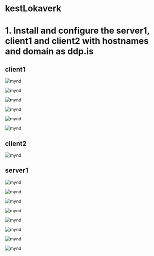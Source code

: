 # kestLokaverk

<h1> 1. Install and configure the server1, client1 and client2 with hostnames and domain as ddp.is </h1>

<h2> client1    </h2>

![mynd](https://github.com/gitmaus1/kestLokaverk/blob/main/Screenshots/Screenshot%202024-02-20%20093251.png)


![mynd](https://github.com/gitmaus1/kestLokaverk/blob/main/Screenshots/2/Screenshot%202024-02-22%20195820.png)


![mynd](https://github.com/gitmaus1/kestLokaverk/blob/main/Screenshots/2/Screenshot%202024-02-22%20200057.png)


![mynd](https://github.com/gitmaus1/kestLokaverk/blob/main/Screenshots/2/Screenshot%202024-02-22%20205931.png)


![mynd](https://github.com/gitmaus1/kestLokaverk/blob/main/Screenshots/2/Screenshot%202024-02-22%20211116.png)


![mynd](https://github.com/gitmaus1/kestLokaverk/blob/main/Screenshots/2/Screenshot%202024-02-22%20211529.png)


<h2> client2    </h2>

![mynd](https://github.com/gitmaus1/kestLokaverk/blob/main/Screenshots/Screenshot%202024-02-20%20093923.png)

<h2> server1    </h2>

![mynd](https://github.com/gitmaus1/kestLokaverk/blob/main/Screenshots/Screenshot%202024-02-20%20094311.png)


![mynd](https://github.com/gitmaus1/kestLokaverk/blob/main/Screenshots/Screenshot%202024-02-20%20095601.png)


![mynd](https://github.com/gitmaus1/kestLokaverk/blob/main/Screenshots/Screenshot%202024-02-20%20100343.png)


![mynd](https://github.com/gitmaus1/kestLokaverk/blob/main/Screenshots/Screenshot%202024-02-20%20100642.png)


![mynd](https://github.com/gitmaus1/kestLokaverk/blob/main/Screenshots/Screenshot%202024-02-20%20101556.png)


![mynd](https://github.com/gitmaus1/kestLokaverk/blob/main/Screenshots/Screenshot%202024-02-22%20134829.png)


![mynd](https://github.com/gitmaus1/kestLokaverk/blob/main/Screenshots/Screenshot%202024-02-22%20135632.png)


![mynd](https://github.com/gitmaus1/kestLokaverk/blob/main/Screenshots/Screenshot%202024-02-22%20135725.png)
